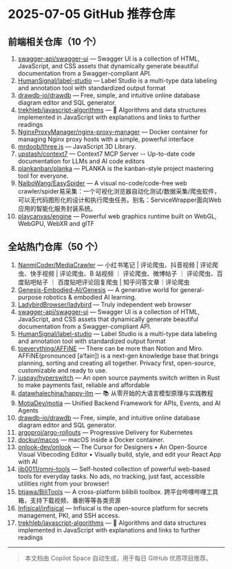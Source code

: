# 2025-07-05 GitHub 推荐仓库

## 前端相关仓库（10 个）

1. [swagger-api/swagger-ui](https://github.com/swagger-api/swagger-ui) — Swagger UI is a collection of HTML, JavaScript, and CSS assets that dynamically generate beautiful documentation from a Swagger-compliant API.
2. [HumanSignal/label-studio](https://github.com/HumanSignal/label-studio) — Label Studio is a multi-type data labeling and annotation tool with standardized output format
3. [drawdb-io/drawdb](https://github.com/drawdb-io/drawdb) — Free, simple, and intuitive online database diagram editor and SQL generator.
4. [trekhleb/javascript-algorithms](https://github.com/trekhleb/javascript-algorithms) — 📝 Algorithms and data structures implemented in JavaScript with explanations and links to further readings
5. [NginxProxyManager/nginx-proxy-manager](https://github.com/NginxProxyManager/nginx-proxy-manager) — Docker container for managing Nginx proxy hosts with a simple, powerful interface
6. [mrdoob/three.js](https://github.com/mrdoob/three.js) — JavaScript 3D Library.
7. [upstash/context7](https://github.com/upstash/context7) — Context7 MCP Server -- Up-to-date code documentation for LLMs and AI code editors
8. [plankanban/planka](https://github.com/plankanban/planka) — PLANKA is the kanban-style project mastering tool for everyone.
9. [NaiboWang/EasySpider](https://github.com/NaiboWang/EasySpider) — A visual no-code/code-free web crawler/spider易采集：一个可视化浏览器自动化测试/数据采集/爬虫软件，可以无代码图形化的设计和执行爬虫任务。别名：ServiceWrapper面向Web应用的智能化服务封装系统。
10. [playcanvas/engine](https://github.com/playcanvas/engine) — Powerful web graphics runtime built on WebGL, WebGPU, WebXR and glTF

## 全站热门仓库（50 个）

1. [NanmiCoder/MediaCrawler](https://github.com/NanmiCoder/MediaCrawler) — 小红书笔记 | 评论爬虫、抖音视频 | 评论爬虫、快手视频 | 评论爬虫、B 站视频 ｜ 评论爬虫、微博帖子 ｜ 评论爬虫、百度贴吧帖子 ｜ 百度贴吧评论回复爬虫 | 知乎问答文章｜评论爬虫
2. [Genesis-Embodied-AI/Genesis](https://github.com/Genesis-Embodied-AI/Genesis) — A generative world for general-purpose robotics & embodied AI learning.
3. [LadybirdBrowser/ladybird](https://github.com/LadybirdBrowser/ladybird) — Truly independent web browser
4. [swagger-api/swagger-ui](https://github.com/swagger-api/swagger-ui) — Swagger UI is a collection of HTML, JavaScript, and CSS assets that dynamically generate beautiful documentation from a Swagger-compliant API.
5. [HumanSignal/label-studio](https://github.com/HumanSignal/label-studio) — Label Studio is a multi-type data labeling and annotation tool with standardized output format
6. [toeverything/AFFiNE](https://github.com/toeverything/AFFiNE) — There can be more than Notion and Miro. AFFiNE(pronounced [ə‘fain]) is a next-gen knowledge base that brings planning, sorting and creating all together. Privacy first, open-source, customizable and ready to use.
7. [juspay/hyperswitch](https://github.com/juspay/hyperswitch) — An open source payments switch written in Rust to make payments fast, reliable and affordable
8. [datawhalechina/happy-llm](https://github.com/datawhalechina/happy-llm) — 📚 从零开始的大语言模型原理与实践教程
9. [MotiaDev/motia](https://github.com/MotiaDev/motia) — Unified Backend Framework for APIs, Events, and AI Agents
10. [drawdb-io/drawdb](https://github.com/drawdb-io/drawdb) — Free, simple, and intuitive online database diagram editor and SQL generator.
11. [argoproj/argo-rollouts](https://github.com/argoproj/argo-rollouts) — Progressive Delivery for Kubernetes
12. [dockur/macos](https://github.com/dockur/macos) — macOS inside a Docker container.
13. [onlook-dev/onlook](https://github.com/onlook-dev/onlook) — The Cursor for Designers • An Open-Source Visual Vibecoding Editor • Visually build, style, and edit your React App with AI
14. [iib0011/omni-tools](https://github.com/iib0011/omni-tools) — Self-hosted collection of powerful web-based tools for everyday tasks. No ads, no tracking, just fast, accessible utilities right from your browser!
15. [btjawa/BiliTools](https://github.com/btjawa/BiliTools) — A cross-platform bilibili toolbox. 跨平台哔哩哔哩工具箱，支持下载视频、番剧等等各类资源
16. [Infisical/infisical](https://github.com/Infisical/infisical) — Infisical is the open-source platform for secrets management, PKI, and SSH access.
17. [trekhleb/javascript-algorithms](https://github.com/trekhleb/javascript-algorithms) — 📝 Algorithms and data structures implemented in JavaScript with explanations and links to further readings

---

> 本文档由 Copilot Space 自动生成，用于每日 GitHub 优质项目推荐。
